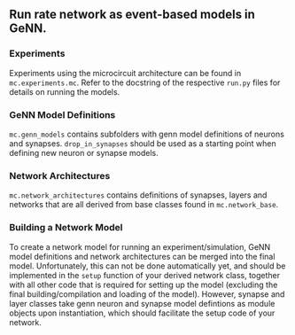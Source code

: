 ## Run rate network as event-based models in GeNN.

### Experiments
Experiments using the microcircuit architecture can be found in
`mc.experiments.mc`. Refer to the docstring of the respective
`run.py` files for details on running the models.

### GeNN Model Definitions
`mc.genn_models` contains subfolders with genn model definitions
of neurons and synapses. `drop_in_synapses` should be used as a
starting point when defining new neuron or synapse models.

### Network Architectures
`mc.network_architectures` contains definitions of synapses, layers
and networks that are all derived from base classes found in
`mc.network_base`.

### Building a Network Model
To create a network model for running an experiment/simulation,
GeNN model definitions and network architectures can be merged
into the final model. Unfortunately, this can not be done automatically
yet, and should be implemented in the `setup` function
of your derived network class, together with all other code that is required
for setting up the model (excluding the final building/compilation and loading of
the model). However, synapse and layer classes take genn neuron and synapse
model defintions as module objects upon instantiation, which should facilitate the
setup code of your network.

